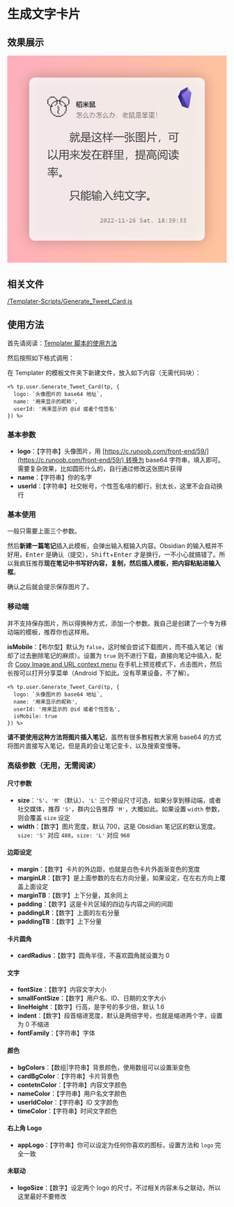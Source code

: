 # 生成文字卡片

## 效果展示

![Generate-Tweet-Card](../images/Generate-Tweet-Card.png)

## 相关文件

[/Templater-Scripts/Generate_Tweet_Card.js](../../Templater-Scripts/Generate_Tweet_Card.js)

## 使用方法

首先请阅读：[Templater 脚本的使用方法](../Usages/How-to-Use-Templater-Script.md)

然后按照如下格式调用：

在 Templater 的模板文件夹下新建文件，放入如下内容（无需代码块）：

```eta
<% tp.user.Generate_Tweet_Card(tp, {
  logo: `头像图片的 base64 地址`,
  name: '用来显示的昵称',
  userId: '用来显示的 @id 或者个性签名'
}) %>
```

### 基本参数

- **logo**：【字符串】头像图片，用 [https://c.runoob.com/front-end/59/](https://c.runoob.com/front-end/59/) 转换为 base64 字符串，填入即可。需要复杂效果，比如圆形什么的，自行通过修改这张图片获得
- **name**：【字符串】你的名字
- **userId**：【字符串】社交帐号，个性签名啥的都行，别太长，这里不会自动换行
### 基本使用

一般只需要上面三个参数。

然后**新建一篇笔记**插入此模板，会弹出输入框输入内容。Obsidian 的输入框并不好用，<kbd>Enter</kbd> 是确认（提交），<kbd>Shift</kbd>+<kbd>Enter</kbd> 才是换行，一不小心就搞错了。所以我疯狂推荐**现在笔记中书写好内容，复制，然后插入模板，把内容粘贴进输入框**。

确认之后就会提示保存图片了。

### 移动端

并不支持保存图片，所以得换种方式，添加一个参数。我自己是创建了一个专为移动端的模板，推荐你也这样用。

**isMobile**：【布尔型】默认为 `false`，这时候会尝试下载图片，而不插入笔记（省却了过去删除笔记的麻烦）。设置为 `true` 则不进行下载，直接向笔记中插入，配合 [Copy Image and URL context menu](https://github.com/NomarCub/obsidian-copy-url-in-preview) 在手机上预览模式下，点击图片，然后长按可以打开分享菜单（Android 下如此。没有苹果设备，不了解）。

```eta
<% tp.user.Generate_Tweet_Card(tp, {
  logo: `头像图片的 base64 地址`,
  name: '用来显示的昵称',
  userId: '用来显示的 @id 或者个性签名',
  isMobile: true
}) %>
```

**请不要使用这种方法将图片插入笔记**，虽然有很多教程教大家用 base64 的方式将图片直接写入笔记，但是真的会让笔记变卡，以及搜索变慢等。

### 高级参数（无用，无需阅读）

#### 尺寸参数

- **size**：`'S'`、`'M'`（默认）、`'L'` 三个预设尺寸可选，如果分享到移动端，或者社交媒体，推荐 `'S'`，群内公告推荐 `'M'`，大概如此。如果设置 `width` 参数，则会覆盖 `size` 设定
- **width**：【数字】图片宽度，默认 700，这是 Obsidian 笔记区的默认宽度。`size: 'S'` 对应 `480`，`size: 'L'` 对应 `960`

#### 边距设定

- **margin**：【数字】卡片的外边距，也就是白色卡片外面渐变色的宽度
- **marginLR**：【数字】是上面参数的左右方向分量，如果设定，在左右方向上覆盖上面设定
- **marginTB**：【数字】上下分量，其余同上
- **padding**：【数字】这是卡片区域的四边与内容之间的间距
- **paddingLR**：【数字】上面的左右分量
- **paddingTB**：【数字】上下分量

#### 卡片圆角

- **cardRadius**：【数字】圆角半径，不喜欢圆角就设置为 0

#### 文字

- **fontSize**：【数字】内容文字大小
- **smallFontSize**：【数字】用户名、ID、日期的文字大小
- **lineHeight**：【数字】行高，是字号的多少倍，默认 1.6
- **indent**：【数字】段首缩进宽度，默认是两倍字号，也就是缩进两个字，设置为 0 不缩进
- **fontFamily**：【字符串】字体

#### 颜色

- **bgColors**：【数组|字符串】背景颜色，使用数组可以设置渐变色
- **cardBgColor**：【字符串】卡片背景色
- **contetnColor**：【字符串】内容文字颜色
- **nameColor**：【字符串】用户名文字颜色
- **userIdColor**：【字符串】ID 文字颜色
- **timeColor**：【字符串】时间文字颜色

#### 右上角 Logo

- **appLogo**：【字符串】你可以设定为任何你喜欢的图标，设置方法和 `logo` 完全一致

#### 未联动

- **logoSize**：【数字】设定两个 logo 的尺寸，不过相关内容未与之联动，所以这里最好不要修改


